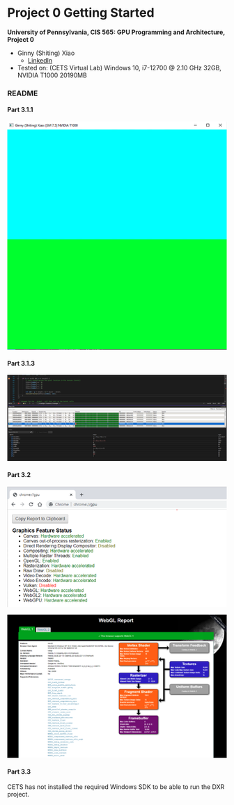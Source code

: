 Project 0 Getting Started
====================

**University of Pennsylvania, CIS 565: GPU Programming and Architecture, Project 0**

* Ginny (Shiting) Xiao
  *  [LinkedIn](https://www.linkedin.com/in/ginnyxiao/)
* Tested on: (CETS Virtual Lab) Windows 10, i7-12700 @ 2.10 GHz 32GB, NVIDIA T1000 20190MB 

### README

#### Part 3.1.1

![](images/p3.1.1.png)

#### Part 3.1.3

![](images/part3.1.3.png)

#### Part 3.2

![](images/p3.2-1.png)

![](images/p3.2-2.png)

#### Part 3.3

CETS has not installed the required Windows SDK to be able to run the DXR project.
